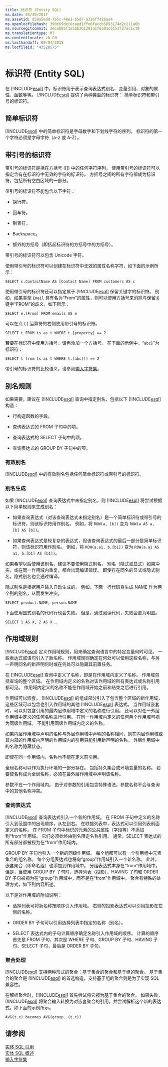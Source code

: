 ```yaml
---
title: 标识符 (Entity SQL)
ms.date: 03/30/2017
ms.assetid: d58a5edd-7b5c-48e1-b5d7-a326ff426aa4
ms.openlocfilehash: 390c69dec6caed1ffe6faccb5893174d2c211a6b
ms.sourcegitcommit: 2eceb05f1a5bb261291a1f6a91c5153727ac1c19
ms.translationtype: MT
ms.contentlocale: zh-CN
ms.lasthandoff: 09/04/2018
ms.locfileid: "43528575"
---
```

# <a name="identifiers-entity-sql"></a>标识符 (Entity SQL)
在 [!INCLUDE[esql](../../../../../../includes/esql-md.md)] 中，标识符用于表示查询表达式别名、变量引用、对象的属性、函数等等。 [!INCLUDE[esql](../../../../../../includes/esql-md.md)] 提供了两种类型的标识符： 简单标识符和带引号的标识符。  
  
## <a name="simple-identifiers"></a>简单标识符  
 [!INCLUDE[esql](../../../../../../includes/esql-md.md)] 中的简单标识符是字母数字和下划线字符的序列。 标识符的第一个字符必须是字母字符（a-z 或 A-Z）。  
  
## <a name="quoted-identifiers"></a>带引号的标识符  
 带引号的标识符是括在方括号 ([]) 中的任何字符序列。 使用带引号的标识符可以指定含有在标识符中无效的字符的标识符。 方括号之间的所有字符都成为标识符，包括所有空白区域的一部分。  
  
 带引号的标识符不能包含以下字符：  
  
-   换行符。  
  
-   回车符。  
  
-   制表符。  
  
-   Backspace。  
  
-   额外的方括号（即括起标识符的方括号中的方括号）。  
  
 带引号的标识符可以包含 Unicode 字符。  
  
 使用带引号的标识符可以创建在标识符中无效的属性名称字符，如下面的示例所示：  
  
 `SELECT c.ContactName AS [Contact Name] FROM customers AS c`  
  
 使用带引号的标识符还可以指定属于 [!INCLUDE[esql](../../../../../../includes/esql-md.md)] 保留关键字的标识符。 例如，如果类型 `Email` 具有名为“From”的属性，则可以使用方括号来消除与保留关键字“FROM”的歧义，如下所示：  
  
 `SELECT e.[From] FROM emails AS e`  
  
 可以在点 (.) 运算符的右侧使用带引号的标识符。  
  
 `SELECT t FROM ts as t WHERE t.[property] == 2`  
  
 若要在标识符中使用方括号，请再添加一个方括号。 在下面的示例中，“`abc]`”为标识符：  
  
 `SELECT t from ts as t WHERE t.[abc]]] == 2`  
  
 带引号的标识符的比较语义，请参阅[输入字符集](../../../../../../docs/framework/data/adonet/ef/language-reference/input-character-set-entity-sql.md)。  
  
## <a name="aliasing-rules"></a>别名规则  
 如果需要，建议在 [!INCLUDE[esql](../../../../../../includes/esql-md.md)] 查询中指定别名，包括以下 [!INCLUDE[esql](../../../../../../includes/esql-md.md)] 构造：  
  
-   行构造函数的字段。  
  
-   查询表达式的 FROM 子句中的项。  
  
-   查询表达式的 SELECT 子句中的项。  
  
-   查询表达式的 GROUP BY 子句中的项。  
  
### <a name="valid-aliases"></a>有效别名  
 [!INCLUDE[esql](../../../../../../includes/esql-md.md)] 中的有效别名包括任何简单标识符或带引号的标识符。  
  
### <a name="alias-generation"></a>别名生成  
 如果 [!INCLUDE[esql](../../../../../../includes/esql-md.md)] 查询表达式中未指定别名，则 [!INCLUDE[esql](../../../../../../includes/esql-md.md)] 将尝试根据以下简单规则来生成别名：  
  
-   如果查询表达式（对该查询表达式未指定别名）是一个简单标识符或带引号的标识符，则该标识符用作别名。 例如，将 `ROW(a, [b])` 变为 `ROW(a AS a, [b] AS [b])`。  
  
-   如果查询表达式是较复杂的表达式，但该查询表达式的最后一部分是简单标识符，则该标识符用作别名。 例如，将 `ROW(a.a1, b.[b1])` 变为 `ROW(a.a1 AS a1, b.[b1] AS [b1])`。  
  
 如果希望以后使用该别名，建议不要使用隐式别名。 别名（隐式或显式）如果冲突，或在同一作用域内重复，都会出现编译错误。 即使存在同名的显式或隐式别名，隐式别名也会通过编译。  
  
 隐式别名是根据用户输入自动生成的。 例如，下面一行代码将生成 NAME 作为两个列的别名，从而发生冲突。  
  
```  
SELECT product.NAME, person.NAME  
```  
  
 下面使用显式别名的代码行也会失败。 但是，通过阅读代码，失败会更为明显。  
  
```  
SELECT 1 AS X, 2 AS X …  
```  
  
## <a name="scoping-rules"></a>作用域规则  
 [!INCLUDE[esql](../../../../../../includes/esql-md.md)] 定义作用域规则，用来确定查询语言中的特定变量何时可见。 一些表达式或语句引入了新名称。 作用域规则确定在何处可以使用这些名称，与另一声明同名的新声明何时或在何处可以隐藏其前置任务。  
  
 在 [!INCLUDE[esql](../../../../../../includes/esql-md.md)] 查询中定义了名称，即是在作用域内定义了名称。 作用域包括查询的整个区域。 在作用域内定义的名称对该作用域的所有表达式或名称引用都可见。 作用域内定义的名称不能在作用域开始之前和结束之后进行引用。  
  
 作用域可以嵌套。 [!INCLUDE[esql](../../../../../../includes/esql-md.md)] 的组成部分引入了包含整个区域的新作用域，这些区域可以包含也引入作用域的其他 [!INCLUDE[esql](../../../../../../includes/esql-md.md)] 表达式。 当作用域嵌套时，可以对包含引用的最内层作用域中定义的名称进行引用。 还可以对任一外层作用域中定义的任何名称进行引用。 在同一作用域内定义的任何两个作用域可视为同级作用域。 不能引用同级作用域内定义的名称。  
  
 如果内层作用域中声明的名称与外层作用域中声明的名称相同，则在内层作用域或其内部的作用域内声明的作用域内的引用只能引用新声明的名称。 外层作用域中的名称为隐藏状态。  
  
 即使在同一作用域内，名称也不能在定义前引用。  
  
 全局名称可以作为执行环境的一部分存在。 包括持久集合或环境变量的名称。 若要使名称成为全局名称，必须在最外层作用域中声明该名称。  
  
 参数不在一个作用域内。 由于对参数的引用包含特殊语法，参数名称不会与查询中的其他名称冲突。  
  
### <a name="query-expressions"></a>查询表达式  
 [!INCLUDE[esql](../../../../../../includes/esql-md.md)] 查询表达式引入一个新的作用域。 在 FROM 子句中定义的名称引入到范围中的出现顺序，从左到右。 在联接列表中，表达式可以引用列表前面定义的名称。 在 FROM 子句中标识的元素的公共属性（字段等）不添加到“from”作用域。 它们必须始终由别名限定名称引用。 通常，SELECT 表达式的所有部分都被视为在“from”作用域内。  
  
 GROUP BY 子句也引入一个新的同级作用域。 每个组都可以有一个引用组中元素集合的组名称。 每个分组表达式也将向“group”作用域引入一个新名称。 此外，嵌套聚合（即命名组）也添加到作用域中。 分组表达式本身在“from”作用域中。 但是，当使用 GROUP BY 子句时，选择列表（投影）、HAVING 子句和 ORDER BY 子句被视为在“group”作用域中，而不是在“from”作用域中。 聚合有特殊的处理方式，如下列内容所述。  
  
 以下是对作用域的附加说明：  
  
-   选择列表可将新名称按顺序引入作用域。 右侧的投影表达式可以引用投影在左侧的名称。  
  
-   ORDER BY 子句可以引用选择列表中指定的名称（别名）。  
  
-   SELECT 表达式内的子句计算顺序确定名称引入作用域的顺序。 计算的顺序首先是 FROM 子句，其次是 WHERE 子句、GROUP BY 子句、HAVING 子句、SELECT 子句，最后是 ORDER BY 子句。  
  
### <a name="aggregate-handling"></a>聚合处理  
 [!INCLUDE[esql](../../../../../../includes/esql-md.md)] 支持两种形式的聚合：基于集合的聚合和基于组的聚合。 基于集合的聚合是 [!INCLUDE[esql](../../../../../../includes/esql-md.md)] 的首选构造，支持基于组的聚合则是为了实现 SQL 兼容性。  
  
 在解析聚合时，[!INCLUDE[esql](../../../../../../includes/esql-md.md)] 首先尝试将它视为基于集合的聚合。 如果失败，[!INCLUDE[esql](../../../../../../includes/esql-md.md)] 将聚合输入转换为对嵌套聚合的引用，并尝试解析这个新的表达式，如下面的示例所示。  
  
 `AVG(t.c) becomes AVG(group..(t.c))`  
  
## <a name="see-also"></a>请参阅  
 [实体 SQL 引用](../../../../../../docs/framework/data/adonet/ef/language-reference/entity-sql-reference.md)  
 [实体 SQL 概述](../../../../../../docs/framework/data/adonet/ef/language-reference/entity-sql-overview.md)  
 [输入字符集](../../../../../../docs/framework/data/adonet/ef/language-reference/input-character-set-entity-sql.md)
